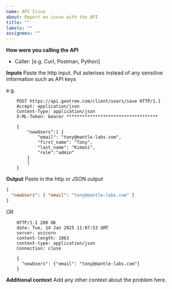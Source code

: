 ```yaml
---
name: API Issue
about: Report an issue with the API
title: ""
labels: ""
assignees: ""
---
```


**How were you calling the API**

- Caller: [e.g. Curl, Postman, Python]

**Inputs**
Paste the http input. Put asterixes instead of any sensitive information such as API keys

e.g.

```http
    POST https://api.geotree.com/client/users/save HTTP/1.1
    Accept: application/json
    Content-Type: application/json
    X-ML-Token: bearer ***********************************

    {
        "newUsers":[ {
            "email": "tony@mantle-labs.com",
            "first_name": "Tony",
            "last_name": "Kimani",
            "role":"admin"
        }
        ]
    }
```

**Output**
Paste in the http or JSON output

```json
{
  "newUsers": { "email": "tony@mantle-labs.com" }
}
```

OR

```http
    HTTP/1.1 200 OK
    date: Tue, 14 Jan 2025 11:07:53 GMT
    server: uvicorn
    content-length: 1063
    content-type: application/json
    Connection: close

    {
      "newUsers": {"email": "tony@mantle-labs.com"}
    }
```

**Additional context**
Add any other context about the problem here.
